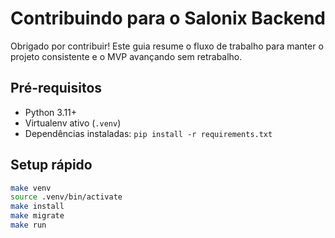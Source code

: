 # Contribuindo para o Salonix Backend

Obrigado por contribuir! Este guia resume o fluxo de trabalho para manter o projeto consistente e o MVP avançando sem retrabalho.

## Pré-requisitos

- Python 3.11+
- Virtualenv ativo (`.venv`)
- Dependências instaladas: `pip install -r requirements.txt`

## Setup rápido

```bash
make venv
source .venv/bin/activate
make install
make migrate
make run
```